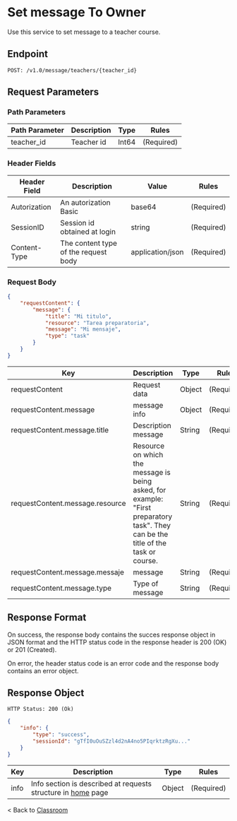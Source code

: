 # **Set message To Owner**

Use this service to set message to a teacher course.

## **Endpoint** 

    POST: /v1.0/message/teachers/{teacher_id}

## **Request Parameters**

### Path Parameters

| Path Parameter | Description | Type | Rules |
|-----|-------------|------|-------|
| teacher_id | Teacher id | Int64 | (Required) |

### Header Fields

| Header Field | Description | Value | Rules |
|-----|-------------|------|-------|
| Autorization | An autorization Basic | base64 | (Required) |
| SessionID | Session id obtained at login | string | (Required) |
| Content-Type | The content type of the request body | application/json | (Required) |

### Request Body ###

``` json
{
    "requestContent": {
        "message": {
            "title": "Mi titulo",
            "resource": "Tarea preparatoria",
            "message": "Mi mensaje",
            "type": "task"
        }
    }
}
```

| Key | Description | Type | Rules |
|-----|-------------|------|-------|
| requestContent | Request data | Object | (Required) |
| requestContent.message | message info | Object | (Required) |
| requestContent.message.title | Description message | String | (Required) |
| requestContent.message.resource | Resource on which the message is being asked, for example: "First preparatory task". They can be the title of the task or course. | String | (Required) |
| requestContent.message.messaje | message | String | (Required) |
| requestContent.message.type | Type of message | String | (Required) |

## **Response Format**

On success, the response body contains the succes response object in JSON format and the HTTP status code in the response header is 200 (OK) or 201 (Created). 

On error, the header status code is an error code and the response body contains an error object.

## **Response Object**

    HTTP Status: 200 (Ok)

``` json
{
    "info": {
        "type": "success",
        "sessionId": "gTfI0uOuSZzl4d2nA4no5PIqrktzRgXu..."
    }
}
```

| Key | Description | Type | Rules |
|-----|-------------|------|-------|
| info | Info section is described at requests structure in  [home](../home.md#Response-Structure) page  | Object | (Required) |


< Back to [Classroom](./classroom.md)
